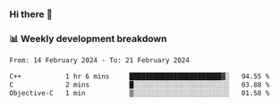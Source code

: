### Hi there 👋

### 📊 Weekly development breakdown
<!--START_SECTION:waka-->

```txt
From: 14 February 2024 - To: 21 February 2024

C++           1 hr 6 mins     ███████████████████████▓░   94.55 %
C             2 mins          █░░░░░░░░░░░░░░░░░░░░░░░░   03.88 %
Objective-C   1 min           ▒░░░░░░░░░░░░░░░░░░░░░░░░   01.58 %
```

<!--END_SECTION:waka-->
